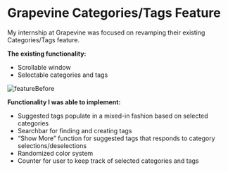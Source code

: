 # Grapevine Categories/Tags Feature
My internship at Grapevine was focused on revamping their existing Categories/Tags feature.

**The existing functionality:**
- Scrollable window
- Selectable categories and tags

![featureBefore](https://user-images.githubusercontent.com/15644940/90286275-8001d400-de43-11ea-8eba-d2525b4fd485.gif)

**Functionality I was able to implement:**
- Suggested tags populate in a mixed-in fashion based on selected categories
- Searchbar for finding and creating tags
- “Show More” function for suggested tags that responds to category selections/deselections
- Randomized color system
- Counter for user to keep track of selected categories and tags



